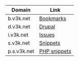 Domain      | Link
----------- | -----------------------------------
b.v3k.net   | [Bookmarks](http://b.v3k.net)
d.v3k.net   | [Drupal](http://d.v3k.net)
i.v3k.net   | [Issues](http://i.v3k.net)
s.v3k.net   | [Snippets](http://s.v3k.net)
p.s.v3k.net | [PHP snippets](http://p.s.v3k.net)
